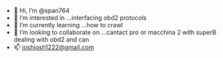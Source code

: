 - 👋 Hi, I’m @span764
- 👀 I’m interested in ...interfacing obd2 protocols
- 🌱 I’m currently learning ...how to crawl
- 💞️ I’m looking to collaborate on ...cantact pro or macchina 2 with superB dealing with obd2 and can
- 📫 joshjosh1222@gmail.com

<!---
span764/span764 is a ✨ special ✨ repository because its `README.md` (this file) appears on your GitHub profile.
You can click the Preview link to take a look at your changes.
--->
